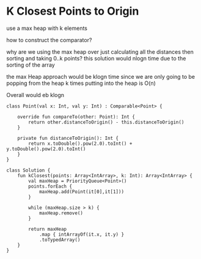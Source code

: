 

# K Closest Points to Origin

use a max heap with k elements

how to construct the comparator?

why are we using the max heap over just calculating all the distances then sorting and taking 0..k points?
this solution would nlogn time due to the sorting of the array

the max Heap approach would be klogn time since we are only going to be popping from the heap k times
putting into the heap is O(n)

Overall would eb klogn
    
    class Point(val x: Int, val y: Int) : Comparable<Point> {
    
        override fun compareTo(other: Point): Int {
            return other.distanceToOrigin() - this.distanceToOrigin()
        }
    
        private fun distanceToOrigin(): Int {
            return x.toDouble().pow(2.0).toInt() + y.toDouble().pow(2.0).toInt()
        }
    }
    
    class Solution {
        fun kClosest(points: Array<IntArray>, k: Int): Array<IntArray> {
            val maxHeap = PriorityQueue<Point>()
            points.forEach {
                maxHeap.add(Point(it[0],it[1]))
            }
    
            while (maxHeap.size > k) {
                maxHeap.remove()
            }
    
            return maxHeap
                .map { intArrayOf(it.x, it.y) }
                .toTypedArray()
        }
    }